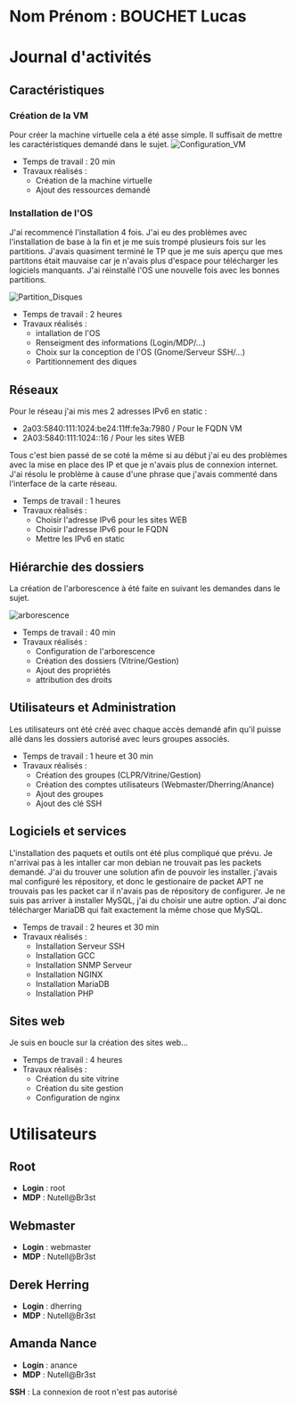 # Nom Prénom : BOUCHET Lucas

# Journal d'activités


## Caractéristiques

### Création de la VM

Pour créer la machine virtuelle cela a été asse simple. Il suffisait de mettre les caractéristiques demandé dans le sujet.
![Configuration_VM](https://github.com/CFAI2024-CPLR/projet_web/assets/92736112/efb100d0-09c1-4c9f-9a64-2f89793b7262)
* Temps de travail : 20 min
* Travaux réalisés :
    - Création de la machine virtuelle
    - Ajout des ressources demandé

### Installation de l'OS

J'ai recommencé l'installation 4 fois. J'ai eu des problèmes avec l'installation de base à la fin et je me suis trompé plusieurs fois sur les partitions.
J'avais quasiment terminé le TP que je me suis aperçu que mes partitons était mauvaise car je n'avais plus d'espace pour télécharger les logiciels manquants.
J'ai réinstallé l'OS une nouvelle fois avec les bonnes partitions.

![Partition_Disques](https://github.com/CFAI2024-CPLR/projet_web/assets/92736112/92cd31fb-775a-4b53-8a9f-172bdd405157)

* Temps de travail : 2 heures
* Travaux réalisés :
    - intallation de l'OS
    - Renseigment des informations (Login/MDP/...)
    - Choix sur la conception de l'OS (Gnome/Serveur SSH/...)
    - Partitionnement des diques

## Réseaux

Pour le réseau j'ai mis mes 2 adresses IPv6 en static :
* 2a03:5840:111:1024:be24:11ff:fe3a:7980 / Pour le FQDN VM
* 2A03:5840:111:1024::16 / Pour les sites WEB

Tous c'est bien passé de se coté la même si au début j'ai eu des problèmes avec la mise en place des IP et que je n'avais plus de connexion internet.
J'ai résolu le problème à cause d'une phrase que j'avais commenté dans l'interface de la carte réseau.

* Temps de travail : 1 heures
* Travaux réalisés :
    - Choisir l'adresse IPv6 pour les sites WEB
    - Choisir l'adresse IPv6 pour le FQDN
    - Mettre les IPv6 en static

## Hiérarchie des dossiers

La création de l'arborescence à été faite en suivant les demandes dans le sujet.

![arborescence](https://github.com/CFAI2024-CPLR/projet_web/assets/92736112/7809cf9d-1ae8-41be-9598-a6aae2b5e464)

* Temps de travail : 40 min
* Travaux réalisés :
  - Configuration de l'arborescence
  - Création des dossiers (Vitrine/Gestion)
  - Ajout des propriétés
  - attribution des droits

## Utilisateurs et Administration

Les utilisateurs ont été créé avec chaque accès demandé afin qu'il puisse allé dans les dossiers autorisé avec leurs groupes associés.

* Temps de travail : 1 heure et 30 min
* Travaux réalisés :
    - Création des groupes (CLPR/Vitrine/Gestion)
    - Création des comptes utilisateurs (Webmaster/Dherring/Anance)
    - Ajout des groupes
    - Ajout des clé SSH

## Logiciels et services

L'installation des paquets et outils ont été plus compliqué que prévu. Je n'arrivai pas à les intaller car mon debian ne trouvait pas les packets demandé. J'ai du trouver une solution afin de pouvoir les installer. j'avais mal configuré les répository, et donc le gestionaire de packet APT ne trouvais pas les packet car il n'avais pas de répository de configurer.
Je ne suis pas arriver à installer MySQL, j'ai du choisir une autre option. J'ai donc télécharger MariaDB qui fait exactement la même chose que MySQL.

* Temps de travail : 2 heures et 30 min
* Travaux réalisés :
    - Installation Serveur SSH
    - Installation GCC
    - Installation SNMP Serveur
    - Installation NGINX
    - Installation MariaDB
    - Installation PHP

## Sites web

Je suis en boucle sur la création des sites web...

* Temps de travail : 4 heures
* Travaux réalisés :
    - Création du site vitrine
    - Création du site gestion
    - Configuration de nginx

# Utilisateurs

## Root

- **Login** : root
- **MDP** : Nutell@Br3st

## Webmaster

- **Login** : webmaster
- **MDP** : Nutell@Br3st

## Derek Herring

- **Login** : dherring
- **MDP** : Nutell@Br3st

## Amanda Nance

- **Login** : anance
- **MDP** : Nutell@Br3st

**SSH** : La connexion de root n'est pas autorisé


